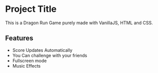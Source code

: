 
# Project Title

This is a Dragon Run Game purely made with VanillaJS, HTML and CSS.


## Features

- Score Updates Automatically
- You Can challenge with your friends
- Fullscreen mode
- Music Effects

  

